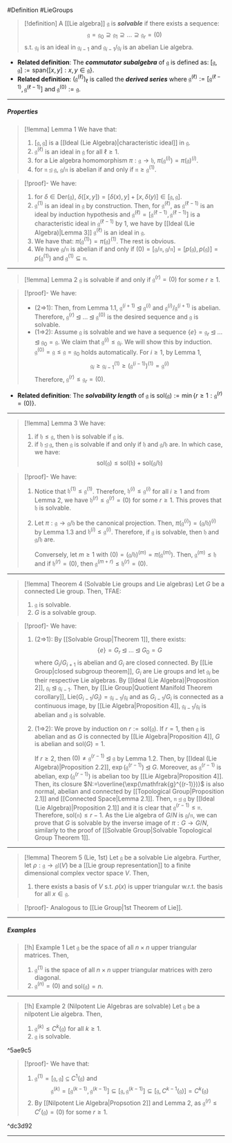 #Definition #LieGroups 

> [!definition]
> A [[Lie algebra]] $\mathfrak{g}$ is ***solvable*** if there exists a sequence: $$\mathfrak{g}=\mathfrak{g}_{0}\supseteq \mathfrak{g}_{1}\supseteq\dots \supseteq\mathfrak{g}_{r}=(0)$$s.t. $\mathfrak{g}_{i}$ is an ideal in $\mathfrak{g}_{i-1}$ and $\mathfrak{g}_{i-1} /\mathfrak{g}_{i}$ is an abelian Lie algebra.
- **Related definition**: The ***commutator subalgebra*** of $\mathfrak{g}$ is defined as: $[\mathfrak{g},\mathfrak{g}]:=\text{span}\{ [x,y]:x,y\in \mathfrak{g} \}$.
- **Related definition**: $(\mathfrak{g}^{(\ell)})_{\ell}$ is called the ***derived series*** where $\mathfrak{g}^{(\ell)}:=[\mathfrak{g}^{(\ell-1)},\mathfrak{g}^{(\ell-1)}]$ and $\mathfrak{g}^{(0)}:=\mathfrak{g}$. 
---
##### Properties
> [!lemma] Lemma 1
> We have that:
> 1. $[\mathfrak{g},\mathfrak{g}]$ is a [[Ideal (Lie Algebra)|characteristic ideal]] in $\mathfrak{g}$. 
> 2. $\mathfrak{g}^{(\ell)}$ is an ideal in $\mathfrak{g}$ for all $\ell\geq 1$.
> 3. for a Lie algebra homomorphism $\pi:\mathfrak{g}\to \mathfrak{h}$, $\pi(\mathfrak{g}^{(i)})=\pi(\mathfrak{g})^{(i)}$.
> 4. for $\mathfrak{n}\unlhd \mathfrak{g}$, $\mathfrak{g} / \mathfrak{n}$ is abelian if and only if $\mathfrak{n}\geq \mathfrak{g}^{(1)}$.

> [!proof]-
> We have:
> 1. for $\delta\in \text{Der}(\mathfrak{g})$, $\delta([x,y])=[\delta(x),y]+[x,\delta(y)]\in [\mathfrak{g},\mathfrak{g}]$.
> 2. $\mathfrak{g}^{(1)}$ is an ideal in $\mathfrak{g}$ by construction. Then, for $\mathfrak{g}^{(\ell)}$, as $\mathfrak{g}^{(\ell-1)}$ is an ideal by induction hypothesis and $\mathfrak{g}^{(\ell)}=[\mathfrak{g}^{(\ell-1)},\mathfrak{g}^{(\ell-1)}]$ is a characteristic ideal in $\mathfrak{g}^{(\ell-1)}$ by 1, we have by [[Ideal (Lie Algebra)|Lemma 3]] $\mathfrak{g}^{(\ell)}$ is an ideal in $\mathfrak{g}$.
> 3. We have that: $\pi(\mathfrak{g}^{(1)})=\pi(\mathfrak{g})^{(1)}$. The rest is obvious.
> 4. We have $\mathfrak{g} / \mathfrak{n}$ is abelian if and only if $(0)=[\mathfrak{g} / \mathfrak{n},\mathfrak{g} / \mathfrak{n}]=[p(\mathfrak{g}),p(\mathfrak{g})]=p(\mathfrak{g}^{(1)})$ and $\mathfrak{g}^{(1)}\subseteq \mathfrak{n}$.
---
> [!lemma] Lemma 2
> $\mathfrak{g}$ is solvable if and only if $\mathfrak{g}^{(r)}=(0)$ for some $r\geq 1$. 

> [!proof]-
> We have:
> - (2=>1): Then, from Lemma 1.1, $\mathfrak{g}^{(i+1)}\unlhd \mathfrak{g}^{(i)}$ and $\mathfrak{g}^{(i)} / \mathfrak{g}^{(i+1)}$ is abelian. Therefore, $\mathfrak{g}^{(r)}\unlhd \dots\unlhd \mathfrak{g}^{(0)}$ is the desired sequence and $\mathfrak{g}$ is solvable.
> - (1=>2): Assume $\mathfrak{g}$ is solvable and we have a sequence $\{ e \}=\mathfrak{g}_{r}\unlhd \dots\unlhd \mathfrak{g}_{0}=\mathfrak{g}$. We claim that $\mathfrak{g}^{(i)}\leq \mathfrak{g}_{i}$. We will show this by induction. $\mathfrak{g}^{(0)}=\mathfrak{g}\leq \mathfrak{g}=\mathfrak{g}_{0}$ holds automatically. For $i\geq 1$, by Lemma 1, $$\mathfrak{g}_{i}\geq \mathfrak{g}_{i-1}^{(1)}\geq (\mathfrak{g}^{(i-1)})^{(1)}=\mathfrak{g}^{(i)}$$Therefore, $\mathfrak{g}^{(r)}\leq \mathfrak{g}_{r}=(0)$.
- **Related definition**: The ***solvability length*** of $\mathfrak{g}$ is $\text{sol}(\mathfrak{g}):=\min\{ r\geq 1:\mathfrak{g}^{(r)}=(0)\}$.
---
> [!lemma] Lemma 3
> We have:
> 1. if $\mathfrak{h}\leq \mathfrak{g}$, then $\mathfrak{h}$ is solvable if $\mathfrak{g}$ is.
> 2. if $\mathfrak{h}\unlhd \mathfrak{g}$, then $\mathfrak{g}$ is solvable if and only if $\mathfrak{h}$ and $\mathfrak{g / h}$ are. In which case, we have: $$\text{sol}(\mathfrak{g})\leq \text{sol}(\mathfrak{h})+\text{sol}(\mathfrak{g} / \mathfrak{h})$$

> [!proof]-
> We have:
> 1. Notice that $\mathfrak{h}^{(1)}\leq \mathfrak{g}^{(1)}$. Therefore, $\mathfrak{h}^{(i)}\leq \mathfrak{g}^{(i)}$ for all $i\geq 1$ and from Lemma 2, we have $\mathfrak{h}^{(r)}\leq\mathfrak{g}^{(r)}=(0)$ for some $r\geq 1$. This proves that $\mathfrak{h}$ is solvable.
> 2. Let $\pi:\mathfrak{g}\to \mathfrak{g} / \mathfrak{h}$ be the canonical projection. Then, $\pi(\mathfrak{g}^{ (i)})=(\mathfrak{g} / \mathfrak{h})^{(i)}$ by Lemma 1.3 and $\mathfrak{h}^{(i)}\leq \mathfrak{g}^{(i)}$. Therefore, if $\mathfrak{g}$ is solvable, then $\mathfrak{h}$ and $\mathfrak{g} / \mathfrak{h}$ are.
>    
>    Conversely, let $m\geq 1$ with $(0)=(\mathfrak{g} / \mathfrak{h})^{(m)}=\pi(\mathfrak{g}^{(m)})$. Then, $\mathfrak{g}^{(m)}\leq \mathfrak{h}$ and if $\mathfrak{h}^{(r)}=(0)$, then $\mathfrak{g}^{(m+r)}\leq \mathfrak{h}^{(r)}=(0)$.
---
> [!lemma] Theorem 4 (Solvable Lie groups and Lie algebras)
> Let $G$ be a connected Lie group. Then, TFAE:
> 1. $\mathfrak{g}$ is solvable.
> 2. $G$ is a solvable group.

> [!proof]-
> We have:
> 1. (2=>1): By [[Solvable Group|Theorem 1]], there exists: $$\{ e \}=G_{r}\unlhd \dots\unlhd G_{0}=G$$where $G_{i} / G_{i+1}$ is abelian and $G_{i}$ are closed connected. By [[Lie Group|closed subgroup theorem]], $G_{i}$ are Lie groups and let $\mathfrak{g}_{i}$ be their respective Lie algebras. By [[Ideal (Lie Algebra)|Proposition 2]], $\mathfrak{g}_{i}\unlhd \mathfrak{g}_{i-1}$. Then, by [[Lie Group|Quotient Manifold Theorem corollary]], $\text{Lie}(G_{i-1} / G_{i})=\mathfrak{g}_{i-1} / \mathfrak{g}_{i}$ and as $G_{i-1} / G_{i}$ is connected as a continuous image, by [[Lie Algebra|Proposition 4]], $\mathfrak{g}_{i-1} / \mathfrak{g}_{i}$ is abelian and $\mathfrak{g}$ is solvable.
> 2. (1=>2): We prove by induction on $r:=\text{sol}(\mathfrak{g})$. If $r=1$, then $\mathfrak{g}$ is abelian and as $G$ is connected by [[Lie Algebra|Proposition 4]], $G$ is abelian and $\text{sol}(G)=1$. 
>    
>    If $r\geq 2$, then $(0)\neq \mathfrak{g}^{(r-1)}\unlhd \mathfrak{g}$ by Lemma 1.2. Then, by [[Ideal (Lie Algebra)|Proposition 2.2]], $\exp(\mathfrak{g}^{(r-1)})\unlhd G$. Moreover, as $\mathfrak{g}^{(r-1)}$ is abelian, $\exp(\mathfrak{g}^{(r-1)})$ is abelian too by [[Lie Algebra|Proposition 4]]. Then, its closure $N:=\overline{\exp(\mathfrak{g}^{(r-1)})}$ is also normal, abelian and connected by [[Topological Group|Proposition 2.1]] and [[Connected Space|Lemma 2.1]]. Then, $\mathfrak{n}\unlhd\mathfrak{g}$ by [[Ideal (Lie Algebra)|Proposition 2.1]] and it is clear that $\mathfrak{g}^{(r-1)}\leq \mathfrak{n}$. Therefore, $\text{sol}(\mathfrak{n})\leq r-1$. As the Lie algebra of $G / N$ is $\mathfrak{g} / \mathfrak{n}$, we can prove that $G$ is solvable by the inverse image of $\pi:G\to G / N$, similarly to the proof of  [[Solvable Group|Solvable Topological Group Theorem 1]].
---
> [!lemma] Theorem 5 (Lie, 1st)
> Let $\mathfrak{g}$ be a solvable Lie algebra. Further, let $\rho:\mathfrak{g}\to \mathfrak{gl}(V)$ be a [[Lie group representation]] to a finite dimensional complex vector space $V$. Then, 
> 1. there exists a basis of $V$ s.t. $\rho(x)$ is upper triangular w.r.t. the basis for all $x\in \mathfrak{g}$.

> [!proof]-
> Analogous to [[Lie Group|1st Theorem of Lie]].
---
##### Examples
> [!h] Example 1
> Let $\mathfrak{g}$ be the space of all $n\times n$ upper triangular matrices. Then, 
> 1. $\mathfrak{g}^{(1)}$ is the space of all $n\times n$ upper triangular matrices with zero diagonal.
> 2. $\mathfrak{g}^{(n)}=(0)$ and $\text{sol}(\mathfrak{g})=n$.
---
> [!h] Example 2 (Nilpotent Lie Algebras are solvable)
> Let $\mathfrak{g}$ be a nilpotent Lie algebra. Then, 
> 1. $\mathfrak{g}^{(k)}\leq C^k(\mathfrak{g})$ for all $k\geq 1$. 
> 2. $\mathfrak{g}$ is solvable.

^5ae9c5

> [!proof]-
> We have that: 
> 1. $\mathfrak{g}^{(1)}=[\mathfrak{g},\mathfrak{g}]\subseteq C^1(\mathfrak{g})$ and $$\mathfrak{g}^{(k)}=[\mathfrak{g}^{(k-1)},\mathfrak{g}^{(k-1)}]\subseteq[\mathfrak{g},\mathfrak{g}^{(k-1)}]\subseteq[\mathfrak{g},C^{k-1}(\mathfrak{g})]=C^k(\mathfrak{g})$$
> 2. By [[Nilpotent Lie Algebra|Propsotion 2]] and Lemma 2, as $\mathfrak{g}^{(r)}\leq C^r(\mathfrak{g})=(0)$ for some $r\geq 1$. 

^dc3d92

---
